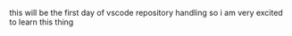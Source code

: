 this will be the first day of  vscode  repository handling so i am very excited to learn this thing
